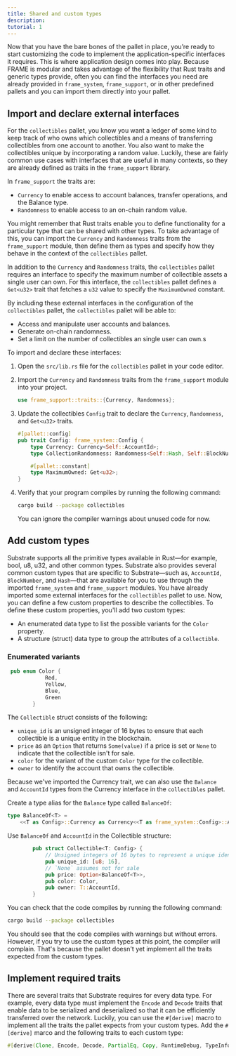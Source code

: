 ```yaml
---
title: Shared and custom types
description:
tutorial: 1
---
```


Now that you have the bare bones of the pallet in place, you’re ready to start customizing the code to implement the application-specific interfaces it requires. This is where application design comes into play.
Because FRAME is modular and takes advantage of the flexibility that Rust traits and generic types provide, often you can find the interfaces you need are already provided in `frame_system`, `frame_support`, or in other predefined pallets and you can import them directly into your pallet.

## Import and declare external interfaces

For the `collectibles` pallet, you know you want a ledger of some kind to keep track of who owns which collectibles and a means of transferring collectibles from one account to another.
You also want to make the collectibles unique by incorporating a random value. Luckily, these are fairly common use cases with interfaces that are useful in many contexts, so they are already defined as traits in the `frame_support` library. 

In `frame_support` the traits are:

- `Currency` to enable access to account balances, transfer operations, and the Balance type.
- `Randomness` to enable access to an on-chain random value.

You might remember that Rust traits enable you to define functionality for a particular type that can be shared with other types. 
To take advantage of this, you can import the `Currency` and `Randomness` traits from the `frame_support` module, then define them as types and specify how they behave in the context of the `collectibles` pallet.

In addition to the `Currency` and `Randomness` traits, the `collectibles` pallet requires an interface to specify the maximum number of collectible assets a single user can own. 
For this interface, the `collectibles` pallet defines a `Get<u32>` trait that fetches a `u32` value to specify the `MaximumOwned` constant.

By including these external interfaces in the configuration of the `collectibles` pallet, the `collectibles` pallet will be able to:

- Access and manipulate user accounts and balances.
- Generate on-chain randomness.
- Set a limit on the number of collectibles an single user can own.s

To import and declare these interfaces:

1. Open the `src/lib.rs` file for the `collectibles` pallet in your code editor.

2. Import the `Currency` and `Randomness` traits from the `frame_support` module into your project.

    ```rust
    use frame_support::traits::{Currency, Randomness};
    ```

3. Update the collectibles `Config` trait to declare the `Currency`, `Randomness`, and `Get<u32>` traits.

    ```rust
    #[pallet::config]
    pub trait Config: frame_system::Config {
        type Currency: Currency<Self::AccountId>;
        type CollectionRandomness: Randomness<Self::Hash, Self::BlockNumber>;

        #[pallet::constant]
        type MaximumOwned: Get<u32>;
    }
    ```
   
4. Verify that your program compiles by running the following command:
   
   ```bash
   cargo build --package collectibles
   ```
   
   You can ignore the compiler warnings about unused code for now.

## Add custom types

Substrate supports all the primitive types available in Rust—for example, bool, u8, u32, and other common types.
Substrate also provides several common custom types that are specific to Substrate—such as, `AccountId`, `BlockNumber`, and `Hash`—that are available for you to use through the imported `frame_system` and `frame_support` modules.
You have already imported some external interfaces for the `collectibles` pallet to use.
Now, you can define a few custom properties to describe the collectibles.
To define these custom properties, you'll add two custom types:

- An enumerated data type to list the possible variants for the `Color` property.
- A structure (struct) data type to group the attributes of a `Collectible`.

### Enumerated variants

```rust
 pub enum Color {
            Red,
            Yellow,
            Blue,
            Green
        }
```

The `Collectible` struct consists of the following:

- `unique_id` is an unsigned integer of 16 bytes to ensure that each collectible is a unique entity in the blockchain.
- `price` as an `Option` that returns `Some(value)` if a price is set or `None` to indicate that the collectible isn't for sale.
- `color` for the variant of the custom `Color` type for the collectible.
- `owner` to identify the account that owns the collectible.

Because we've imported the Currency trait, we can also use the `Balance` and `AccountId` types from the Currency interface in the `collectibles` pallet.

Create a type alias for the `Balance` type called `BalanceOf`:

```rust
type BalanceOf<T> =
	<<T as Config>::Currency as Currency<<T as frame_system::Config>::AccountId>>::Balance;
```

Use `BalanceOf` and `AccountId` in the Collectible structure:

```rust
        pub struct Collectible<T: Config> {
            // Unsigned integers of 16 bytes to represent a unique identifier
            pub unique_id: [u8; 16],
            // `None` assumes not for sale
            pub price: Option<BalanceOf<T>>,
            pub color: Color,
            pub owner: T::AccountId,
        }
```

You can check that the code compiles by running the following command:
   
```bash
cargo build --package collectibles
```

You should see that the code compiles with warnings but without errors.
However, if you try to use the custom types at this point, the compiler will complain.
That's because the pallet doesn't yet implement all the traits expected from the custom types.

## Implement required traits

There are several traits that Substrate requires for every data type.
For example, every data type must implement the `Encode` and `Decode` traits that enable data to be serialized and deserialized so that it can be efficiently transferred over the network. 
Luckily, you can use the `#[derive]` macro to implement all the traits the pallet expects from your custom types. 
Add the `#[derive]` marco and the following traits to each custom type:

```rust
#[derive(Clone, Encode, Decode, PartialEq, Copy, RuntimeDebug, TypeInfo, MaxEncodedLen)]
```
